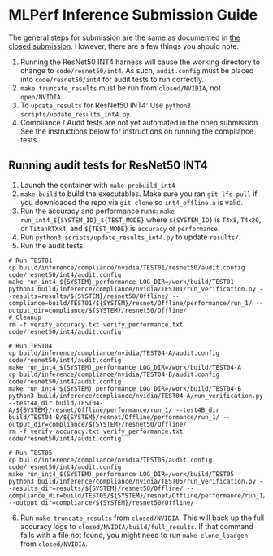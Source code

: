 # MLPerf Inference Submission Guide

The general steps for submission are the same as documented in [the closed
submission](../../closed/NVIDIA/submission_guide.md). However, there are a few things you should note:

 1. Running the ResNet50 INT4 harness will cause the working directory to change to `code/resnet50/int4`. As such,
    `audit.config` must be placed into `code/resnet50/int4` for audit tests to run correctly.
 2. `make truncate_results` must be run from `closed/NVIDIA`, not `open/NVIDIA`.
 3. To `update_results` for ResNet50 INT4: Use `python3 scripts/update_results_int4.py`.
 4. Compliance / Audit tests are not yet automated in the open submission. See the instructions below for instructions
    on running the compliance tests.

## Running audit tests for ResNet50 INT4

 1. Launch the container with `make prebuild_int4`
 2. `make build` to build the executables. Make sure you ran `git lfs pull` if you downloaded the repo via `git clone`
    so `int4_offline.a` is valid.
 3. Run the accuracy and performance runs: `make run_int4_${SYSTEM_ID}_${TEST_MODE}` where `${SYSTEM_ID}` is `T4x8`,
    `T4x20`, or `TitanRTXx4`, and `${TEST_MODE}` is `accuracy` or `performance`.
 4. Run `python3 scripts/update_results_int4.py` to update `results/`.
 5. Run the audit tests:

```
# Run TEST01
cp build/inference/compliance/nvidia/TEST01/resnet50/audit.config code/resnet50/int4/audit.config
make run_int4_${SYSTEM}_performance LOG_DIR=/work/build/TEST01
python3 build/inference/compliance/nvidia/TEST01/run_verification.py --results=results/${SYSTEM}/resnet50/Offline/ --compliance=build/TEST01/${SYSTEM}/resnet/Offline/performance/run_1/ --output_dir=compliance/${SYSTEM}/resnet50/Offline/
# Cleanup
rm -f verify_accuracy.txt verify_performance.txt code/resnet50/int4/audit.config

# Run TEST04
cp build/inference/compliance/nvidia/TEST04-A/audit.config code/resnet50/int4/audit.config
make run_int4_$(SYSTEM)_performance LOG_DIR=/work/build/TEST04-A
cp build/inference/compliance/nvidia/TEST04-B/audit.config code/resnet50/int4/audit.config
make run_int4_$(SYSTEM)_performance LOG_DIR=/work/build/TEST04-B
python3 build/inference/compliance/nvidia/TEST04-A/run_verification.py --test4A_dir build/TEST04-A/${SYSTEM}/resnet/Offline/performance/run_1/ --test4B_dir build/TEST04-B/${SYSTEM}/resnet/Offline/performance/run_1/ --output_dir=compliance/${SYSTEM}/resnet50/Offline/
rm -f verify_accuracy.txt verify_performance.txt code/resnet50/int4/audit.config

# Run TEST05
cp build/inference/compliance/nvidia/TEST05/audit.config code/resnet50/int4/audit.config
make run_int4_$(SYSTEM)_performance LOG_DIR=/work/build/TEST05
python3 build/inference/compliance/nvidia/TEST05/run_verification.py --results_dir=results/${SYSTEM}/resnet50/Offline/ --compliance_dir=build/TEST05/${SYSTEM}/resnet/Offline/performance/run_1/ --output_dir=compliance/${SYSTEM}/resnet50/Offline/
```

 6. Run `make truncate_results` from `closed/NVIDIA`. This will back up the full accuracy logs to
    `closed/NVIDIA/build/full_results`. If that command fails with a file not found, you might need to run `make
    clone_loadgen` from `closed/NVIDIA`.

